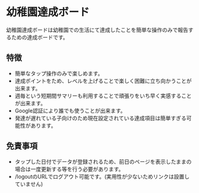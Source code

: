 # 幼稚園達成ボード

幼稚園達成ボードは幼稚園での生活にて達成したことを簡単な操作のみで報告するための達成ボードです。

## 特徴

* 簡単なタップ操作のみで楽しめます。
* 達成ポイントをため、レベルを上げることで楽しく困難に立ち向かうことが出来ます。
* 週毎という短期間サマリーも利用することで頑張りをいち早く実感することが出来ます。
* Google認証により誰でも使うことが出来ます。
* 発達が遅れている子向けのため現在設定されている達成項目は簡単すぎる可能性があります。

## 免責事項

* タップした日付でデータが登録されるため、前日のページを表示したままの場合は一度更新する等を行う必要があります。
* /logoutのURLでログアウト可能です。(実用性が少ないためリンクは設置していません)
